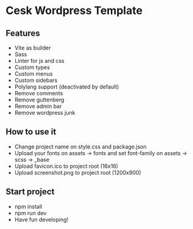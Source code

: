 # Cesk Wordpress Template

## Features

- Vite as builder
- Sass
- Linter for js and css
- Custom types
- Custom menus
- Custom sidebars
- Polylang support (deactivated by default)
- Remove comments
- Remove guttenberg
- Remove admin bar
- Remove wordpress junk

## How to use it

- Change project name on style.css and package.json
- Upload your fonts on assets -> fonts and set font-family on assets -> scss -> \_base
- Upload favicon.ico to project root (16x16)
- Upload screenshot.png to project root (1200x900)

## Start project

- npm install
- npm run dev
- Have fun developing!
